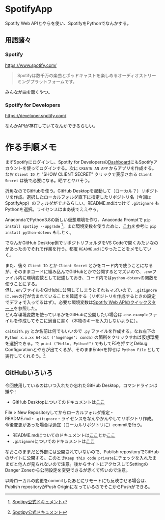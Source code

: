 # SpotifyApp
 Spotify Web APIとやらを使い、SpotifyをPythonでなんかする。

## 用語諸々
### Spotify

https://www.spotify.com/

> Spotifyは数千万の楽曲とポッドキャストを楽しめるオーディオストリーミングプラットフォームです。

みんなが曲を聴くやつ。

### Spotify for Developers

https://developer.spotify.com/

なんかAPIが存在していてなんかできるらしい。

# 作る手順メモ
まずSpotifyにログインし、Spotify for Developersの[Dashboard](https://developer.spotify.com/dashboard/login)にもSpotifyアカウントを使ってログインする。次に `CREATE AN APP` からアプリを作成する。  
なお `Client ID` と "SHOW CLIENT SECRET" クリックで表示される `Client Secret` は後で必要になる。晒すとヤバそう。

折角なのでGitHubを使う。GitHub Desktopを起動して（ローカル？）リポジトリを作成。選択したローカルフォルダ直下に指定したリポジトリ名（今回はSpotifyApp）のフォルダができるらしい。README.mdはつけて `.gitignore` もPythonを選択。ライセンスはまあ後でええやろ。

AnacondaでPython3.8の新しい仮想環境を作り、Anaconda Promptで `pip install spotipy --upgrade` [^1]。また環境変数を使うために、[これ](https://www.twilio.com/blog/environment-variables-python-jp)を参考に `pip install python-dotenv` もしとく。

でなんかGitHub Desktop側でリポジトリフォルダをVS Codeで開くみたいなのがあったのでそれで作業を行う。都度 `README.md` にやったことをメモしていく。

また、後々 `Client ID` とか `Client Secret` とかをコード内で使うことになるが、そのままコードに組み込んでGitHubとかで公開するとマズいので、`.env`ファイル内に環境変数として記述しておき、コード内では`python-dotenv`の関数を使うことにする。  
但し`.env`ファイルをGitHubに公開してしまうとそれもマズいので、`.gitignore`に`.env`の行が含まれていることを確認する（リポジトリを作成するときの設定でデフォで入ってるはず）。必要な環境変数は[Spotify Web APIのクイックスタート](https://developer.spotify.com/documentation/web-api/quick-start/)を参照した。  
どんな環境変数を使っているかをGitHubに公開したい場合は`.env.example`ファイルを作成してそこに適当に書く（本物のキーを入力しないように）。

`caitsith.py` とか名前は何でもいいので `.py` ファイルを作成する。なお左下の `Python x.x.xx 64-bit ('hogehoge': conda)` の箇所をクリックすれば仮想環境を選択できる。で `print ("Hello, Python!")` でもしてF5を押すとDebug Configurationとやらが出てくるが、そのままEnterを押せば `Python File` として実行してくれそう。[^1]

## GitHubいろいろ
今回使用しているのはいつ入れたか忘れたGitHub Desktop。コマンドラインは嫌や！
- GitHub Desktopについてのドキュメントは[ここ](https://docs.github.com/ja/desktop)

File > New Repositoryしてからローカルフォルダ指定・README.md・`.gitignore`・ライセンスをなんやかんやしてリポジトリ作成。今後変更があった場合は適宜（ローカルリポジトリに）commitを行う。
- README.mdについてのドキュメントは[ここ](https://docs.github.com/ja/repositories/managing-your-repositorys-settings-and-features/customizing-your-repository/about-readmes)とか[ここ](https://gist.github.com/LambdaNote/0d33b7d8284a3c99cffd1a5aa83c115f)
- `.gitignore`についてのドキュメントは[ここ](https://docs.github.com/ja/get-started/getting-started-with-git/ignoring-files)

なおこのままだと外部には公開されていないので、Publish repositoryでGitHubのサイトに公開する。このとき`Keep this code private`にチェックを入れたままだと他人が見られないので注意。後からサイトにアクセスしてSettingのDanger Zoneから公開設定を変更できるが赤くて怖いので注意。

以降ローカルの変更をcommitしたあとにリモートにも反映させる場合は、Publish repositoryがPush OriginになっているのでそこからPushができる。



[^1]: [Spotipy公式ドキュメント](https://spotipy.readthedocs.io/en/2.19.0/)
